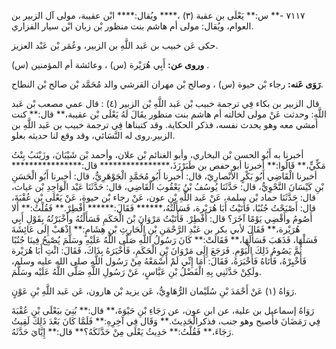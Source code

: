 ٧١١٧ -** س:** يَعْلَى بن عقبة (٣) ،**** ويُقال:**** ابْن عقيبة، مولى آل الزبير بن العوام، ويُقال: مولى أم هاشم بنت منظور بْن زبان ابْن سيار الفزاري.

حكى عَن خبيب بن عَبد اللَّهِ بن الزبير، وعُمَر بْن عَبْد العزيز.

**وروى عن:** أَبِي هُرَيْرة (س) ، وعائشة أم المؤمنين (س) .

**رَوَى عَنه:** رجاء بْن حيوة (س) ، وصالح بْن مهران القرشي والد مُحَمَّد بْن صالح بْن النطاح.

قال الزبير بن بكاء فِي ترجمة خبيب بْن عَبد اللَّهِ بْن الزبير (٤) : قال عمي مصعب بْن عَبد اللَّهِ: وحدثت عَنْ مولى لخالته أم هاشم بنت منظور يقَالَ لَهُ يَعْلَى بْن عقيبة،** قال:** كنت أمشي معه وهو يحدث نفسه، فذكر الحكاية. وقد كتبناها فِي ترجمة خبيب بن عَبد اللَّهِ بن الزبير.روى له النَّسَائي، وقد وقع لنا حديثه بعلو.

أخبرنا به أَبُو الحسن بْن البخاري، وأبو الغنائم بْن علان، وأحمد بْن شَيْبَانَ، وزَيْنَبُ بِنْتُ مَكِّيٍّ،** قَالُوا:** أخبرنا أبو حفص بن طَبَرْزَذَ،**************** قال:**************** أخبرنا الْقَاضِي أَبُو بَكْرٍ الأَنْصارِيّ، قال: أخبرنا أَبُو مُحَمَّدٍ الْجَوْهَرِيُّ، قال: أخبرنا أَبُو الْحَسَنِ بْنِ كَيْسَانَ النَّحْوِيُّ، قال: حَدَّثَنَا يُوسُفُ بْنُ يَعْقُوبَ الْقَاضِي، قال: حَدَّثَنَا عَبْد الْوَاحِدِ بْن غياث، قال: حَدَّثَنَا حماد بْن سلمة، عَنْ عَبد اللَّهِ بْنِ عون، عَنْ رجاء بْن حيوة، عَنْ يَعْلَى بْنِ عُقْبَةَ، قال: أَصْبَحْتُ جُنُبًا، فَأَتَيْتُ أَبَا هُرَيْرة، فَسَأَلْتُهُ،****** فَقَالَ:****** أَفْطِرْ.** فَقُلْتُ:** أَلا أَصُومُ وأَقْضِي يَوْمًا آخَرَ؟ قال: أَفْطِرْ. فَأَتَيْتُ مَرْوَانَ بْنَ الْحَكَمِ فَسَأَلْتُهُ وأَخْبَرْتُهُ بِقَوْلِ أَبِي هُرَيْرة،** فَقَالَ لأبي بكر بن عَبْدِ الرَّحْمَنِ بْنِ الْحَارِثِ بْنِ هِشَامٍ:** اذْهَبْ إِلَى عَائِشَةَ فَسَلْهَا، فَذَهَبَ فَسَأَلَهَا،** فَقَالَتْ:** كَانَ رَسُولُ اللَّهِ صَلَّى اللَّهُ عَلَيْهِ وسَلَّمَ يُصْبِحُ فِينَا جُنُبًا ثُمَّ يَصُومُ ذَلِكَ الْيَوْمِ. فَرَجَعَ إِلَى مَرْوَانَ بْنِ الْحَكَمِ، فَأَخْبَرَهُ بِذَاكَ، فَقَالَ: ائْتِ أَبَا هُرَيْرة فَأَخْبِرْهُ، فَأَتَاهُ فَأَخْبَرَهُ، فَقَالَ: أَمَا إِنِّي لَمْ أَسْمَعْهُ مِنْ رَسُول اللَّهِ صلى الله عليه وسلم، ولَكِنْ حَدَّثَنِي بِهِ الْفَضْلُ بْنِ عَبَّاسٍ، عَنْ رَسُولِ اللَّهِ صَلَّى اللَّهُ عَلَيْه وسَلَّمَ.

رَوَاهُ (١) عَنْ أَحْمَدَ بْنِ سُلَيْمان الرُّهَاوِيُّ، عَن يزيد بْن هارون، عَن عَبد اللَّهِ بْنِ عَوْنٍ.

رَوَاهُ إسماعيل بن علية، عن ابن عون، عن رَجَاءِ بْنِ حَيْوَةَ،** قال:** بُنِيَ بيَعْلَى بْنِ عُقْبَةَ فِي رَمَضَانَ فأصبح وهو جنب، فذكرالْحَدِيثَ.** وَقَال فِي آخِرِهِ:** فَلَمَّا كَانَ بَعْدَ ذَلِكَ لَقِيتُ رَجَاءَ،** فَقُلْتُ:** حَدِيثُ يَعْلَى مِنْ حَدَّثَكَهُ؟** قال:** إِيَّايَ حَدَّثَهُ.